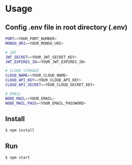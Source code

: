 # Usage

## Config .env file in root directory (.env)

```bash
PORT=<YOUR_PORT_NUMBER>
MONGO_URI=<YOUR_MONGO_URI>

# JWT
JWT_SECRET=<YOUR_JWT_SECRET_KEY>
JWT_EXPIRES_IN=<YOUR_JWT_EXPIRES_IN>

# CLOUD STORAGE
CLOUD_NAME=<YOUR_CLOUD_NAME>
CLOUD_API_KEY=<YOUR_CLOUD_API_KEY>
CLOUD_API_SECRET=<YOUR_CLOUD_SECRET_KEY>

# EMAIL
NODE_MAIL=<YOUR_EMAIL>
NODE_MAIL_PASS=<YOUR_EMAIL_PASSWORD>


```
## Install

```bash
$ npm install
```

## Run

```bash
$ npm start
```
